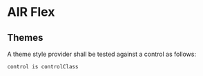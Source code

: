 # AIR Flex

## Themes

A theme style provider shall be tested against a control as follows:

```
control is controlClass
```